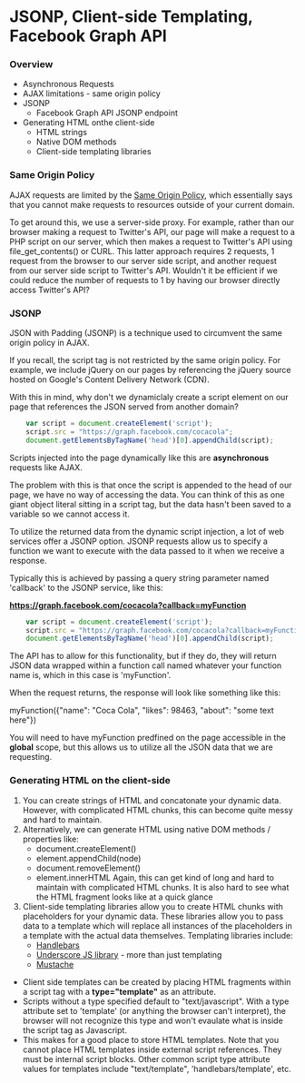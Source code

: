 JSONP, Client-side Templating, Facebook Graph API
=====

### Overview

* Asynchronous Requests
* AJAX limitations - same origin policy
* JSONP
	* Facebook Graph API JSONP endpoint
* Generating HTML onthe client-side
	* HTML strings
	* Native DOM methods
	* Client-side templating libraries 

### Same Origin Policy
AJAX requests are limited by the [Same Origin Policy](http://en.wikipedia.org/wiki/Same_origin_policy), which essentially says that you cannot make requests to resources outside of your current domain.

To get around this, we use a server-side proxy. For example, rather than our browser making a request to Twitter's API, our page will make a request to a PHP script on our server, which then makes a request to Twitter's API using file_get_contents() or CURL. This latter approach requires 2 requests, 1 request from the browser to our server side script, and another request from our server side script to Twitter's API. Wouldn't it be efficient if we could reduce the number of requests to 1 by having our browser directly access Twitter's API?

### JSONP

JSON with Padding (JSONP) is a technique used to circumvent the same origin policy in AJAX.

If you recall, the script tag is not restricted by the same origin policy. For example, we include jQuery on our pages by referencing the jQuery source hosted on Google's Content Delivery Network (CDN).

With this in mind, why don't we dynamiclaly create a script element on our page that references the JSON served from another domain?


```js
	var script = document.createElement('script');
	script.src = "https://graph.facebook.com/cocacola";
	document.getElementsByTagName('head')[0].appendChild(script);
``` 

Scripts injected into the page dynamically like this are __asynchronous__ requests like AJAX.

The problem with this is that once the script is appended to the head of our page, we have no way of accessing the data. You can think of this as one giant object literal sitting in a script tag, but the data hasn't been saved to a variable so we cannot access it.

To utilize the returned data from the dynamic script injection, a lot of web services offer a JSONP option. JSONP requests allow us to specify a function we want to execute with the data passed to it when we receive a response.

Typically this is achieved by passing a query string parameter named 'callback' to the JSONP service, like this:

__https://graph.facebook.com/cocacola?callback=myFunction__

```js
	var script = document.createElement('script');
	script.src = "https://graph.facebook.com/cocacola?callback=myFunction";
	document.getElementsByTagName('head')[0].appendChild(script);
``` 

The API has to allow for this functionality, but if they do, they will return JSON data wrapped within a function call named whatever your function name is, which in this case is 'myFunction'.

When the request returns, the response will look like something like this:

myFunction({"name": "Coca Cola", "likes": 98463, "about": "some text here"})

You will need to have myFunction predfined on the page accessible in the __global__ scope, but this allows us to utilize all the JSON data that we are requesting.


### Generating HTML on the client-side

1. You can create strings of HTML and concatonate your dynamic data. However, with complicated HTML chunks, this can become quite messy and hard to maintain.
2. Alternatively, we can generate HTML using native DOM methods / properties like:
	* document.createElement()
	* element.appendChild(node)
	* document.removeElement()
	* element.innerHTML
Again, this can get kind of long and hard to maintain with complicated HTML chunks. It is also hard to see what the HTML fragment looks like at a quick glance
3. Client-side templating libraries allow you to create HTML chunks with placeholders for your dynamic data. These libraries allow you to pass data to a template which will replace all instances of the placeholders in a template with the actual data themselves. Templating libraries include:
	* [Handlebars](http://handlebarsjs.com/)
	* [Underscore JS library](http://underscorejs.org/) - more than just templating
	* [Mustache](https://github.com/janl/mustache.js/)

* Client side templates can be created by placing HTML fragments within a script tag with a __type="template"__ as an attribute.
* Scripts without a type specified default to "text/javascript". With a type attribute set to 'template' (or anything the browser can't interpret), the browser will not recognize this type and won't evaulate what is inside the script tag as Javascript. 
* This makes for a good place to store HTML templates. Note that you cannot place HTML templates inside external script references. They must be internal script blocks. Other common script type attribute values for templates include "text/template", 'handlebars/template', etc.


